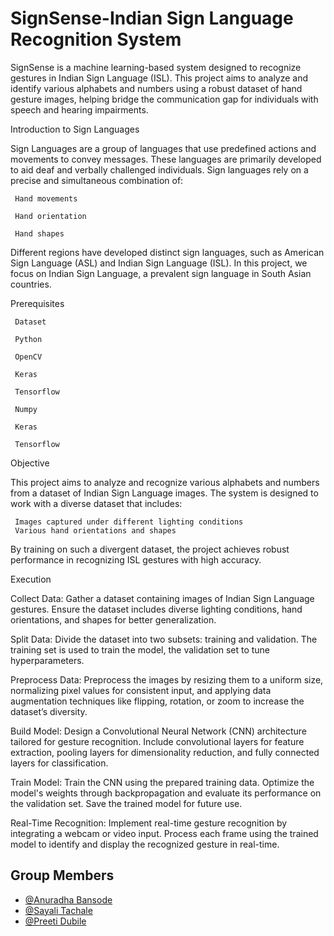 
# SignSense-Indian Sign Language Recognition System

SignSense is a machine learning-based system designed to recognize gestures in Indian Sign Language (ISL). This project aims to analyze and identify various alphabets and numbers using a robust dataset of hand gesture images, helping bridge the communication gap for individuals with speech and hearing impairments.

Introduction to Sign Languages

Sign Languages are a group of languages that use predefined actions and movements to convey messages. These languages are primarily developed to aid deaf and verbally challenged individuals. Sign languages rely on a precise and simultaneous combination of:

     Hand movements

     Hand orientation

     Hand shapes

Different regions have developed distinct sign languages, such as American Sign Language (ASL) and Indian Sign Language (ISL). In this project, we focus on Indian Sign Language, a prevalent sign language in South Asian countries.

Prerequisites

     Dataset 

     Python 

     OpenCV

     Keras

     Tensorflow

     Numpy

     Keras

     Tensorflow

Objective

This project aims to analyze and recognize various alphabets and numbers from a dataset of Indian Sign Language images. The system is designed to work with a diverse dataset that includes:

     Images captured under different lighting conditions
     Various hand orientations and shapes

By training on such a divergent dataset, the project achieves robust performance in recognizing ISL gestures with high accuracy.     

Execution

Collect Data: Gather a dataset containing images of Indian Sign Language gestures. Ensure the dataset includes diverse lighting conditions, hand orientations, and shapes for better generalization.

Split Data: Divide the dataset into two subsets: training and validation. The training set is used to train the model, the validation set to tune hyperparameters.

Preprocess Data: Preprocess the images by resizing them to a uniform size, normalizing pixel values for consistent input, and applying data augmentation techniques like flipping, rotation, or zoom to increase the dataset’s diversity.

Build Model: Design a Convolutional Neural Network (CNN) architecture tailored for gesture recognition. Include convolutional layers for feature extraction, pooling layers for dimensionality reduction, and fully connected layers for classification.

Train Model: Train the CNN using the prepared training data. Optimize the model's weights through backpropagation and evaluate its performance on the validation set. Save the trained model for future use.

Real-Time Recognition: Implement real-time gesture recognition by integrating a webcam or video input. Process each frame using the trained model to identify and display the recognized gesture in real-time.


## Group Members

- [@Anuradha Bansode](https://github.com/anyalisis12)
- [@Sayali Tachale](https://www.github.com/octokatherine)
- [@Preeti Dubile](https://github.com/preeti109)

